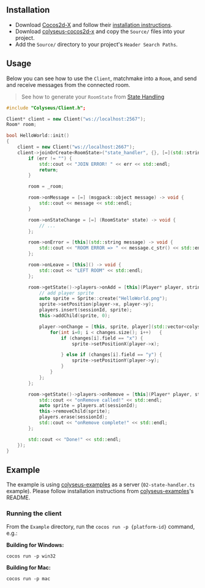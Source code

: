 ## Installation

- Download [Cocos2d-X](http://www.cocos2d-x.org/download) and follow their [installation instructions](https://github.com/cocos2d/cocos2d-x#download-stable-versions).
- Download [colyseus-cocos2d-x](https://github.com/colyseus/colyseus-cocos2d-x/archive/master.zip) and copy the `Source/` files into your project.
- Add the `Source/` directory to your project's `Header Search Paths`.

## Usage

Below you can see how to use the `Client`, matchmake into a `Room`, and send and
receive messages from the connected room.

> See how to generate your `RoomState` from [State Handling](/state/schema/#client-side-schema-generation)

```cpp
#include "Colyseus/Client.h";

Client* client = new Client("ws://localhost:2567");
Room* room;

bool HelloWorld::init()
{
    client = new Client("ws://localhost:2667");
    client->joinOrCreate<RoomState>("state_handler", {}, [=](std::string err, Room<RoomState>* _room) {
        if (err != "") {
            std::cout << "JOIN ERROR! " << err << std::endl;
            return;
        }

        room = _room;

        room->onMessage = [=] (msgpack::object message) -> void {
            std::cout << message << std::endl;
        }

        room->onStateChange = [=] (RoomState* state) -> void {
            // ...
        };

        room->onError = [this](std::string message) -> void {
            std::cout << "ROOM ERROR => " << message.c_str() << std::endl;
        };

        room->onLeave = [this]() -> void {
            std::cout << "LEFT ROOM" << std::endl;
        };

        room->getState()->players->onAdd = [this](Player* player, string sessionId) -> void {
            // add player sprite
            auto sprite = Sprite::create("HelloWorld.png");
            sprite->setPosition(player->x, player->y);
            players.insert(sessionId, sprite);
            this->addChild(sprite, 0);

            player->onChange = [this, sprite, player](std::vector<colyseus::schema::DataChange> changes) -> void {
                for(int i=0; i < changes.size(); i++)   {
                    if (changes[i].field == "x") {
                        sprite->setPositionX(player->x);

                    } else if (changes[i].field == "y") {
                        sprite->setPositionY(player->y);
                    }
                }
            };
        };

        room->getState()->players->onRemove = [this](Player* player, string sessionId) -> void {
            std::cout << "onRemove called!" << std::endl;
            auto sprite = players.at(sessionId);
            this->removeChild(sprite);
            players.erase(sessionId);
            std::cout << "onRemove complete!" << std::endl;
        };

        std::cout << "Done!" << std::endl;
    });
}
```

## Example

The example is using [colyseus-examples](https://github.com/colyseus/colyseus-examples) as a server (`02-state-handler.ts` example). Please follow installation instructions from [colyseus-examples](https://github.com/colyseus/colyseus-examples)'s README.

### Running the client

From the `Example` directory, run the `cocos run -p {platform-id}` command,
e.g.:

**Building for Windows:**

```
cocos run -p win32
```

**Building for Mac:**

```
cocos run -p mac
```